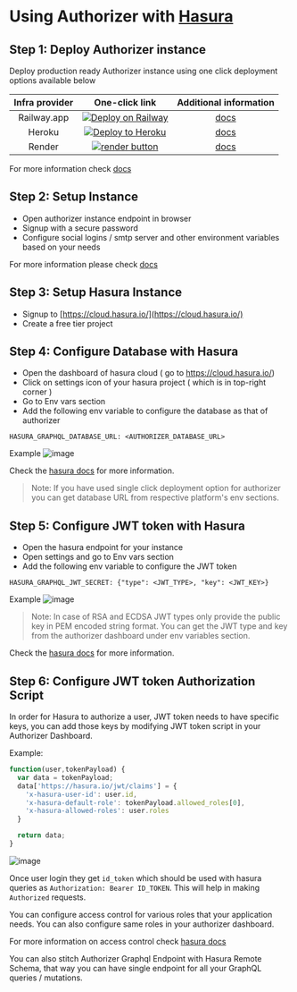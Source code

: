 # Using Authorizer with [Hasura](https://hasura.io/)

## Step 1: Deploy Authorizer instance

Deploy production ready Authorizer instance using one click deployment options available below

| **Infra provider** |                                                                                                      **One-click link**                                                                                                      |               **Additional information**               |
| :----------------: | :--------------------------------------------------------------------------------------------------------------------------------------------------------------------------------------------------------------------------: | :----------------------------------------------------: |
|    Railway.app     | <a target="_blank" href="https://railway.app/new/template?template=https://github.com/authorizerdev/authorizer-railway&amp;plugins=postgresql,redis"><img src="https://railway.app/button.svg" alt="Deploy on Railway"/></a> | [docs](https://docs.authorizer.dev/deployment/railway) |
|       Heroku       |             <a target="_blank" href="https://heroku.com/deploy?template=https://github.com/authorizerdev/authorizer-heroku"><img src="https://www.herokucdn.com/deploy/button.svg" alt="Deploy to Heroku" /></a>             | [docs](https://docs.authorizer.dev/deployment/heroku)  |
|       Render       |           <a target="_blank" href="https://render.com/deploy?repo=https://github.com/authorizerdev/authorizer-render"><img alt="render button" src="https://render.com/images/deploy-to-render-button.svg" /></a>            | [docs](https://docs.authorizer.dev/deployment/render)  |

For more information check [docs](https://docs.authorizer.dev/getting-started/)

## Step 2: Setup Instance

- Open authorizer instance endpoint in browser
- Signup with a secure password
- Configure social logins / smtp server and other environment variables based on your needs

For more information please check [docs](https://docs.authorizer.dev/core/env/)

## Step 3: Setup Hasura Instance

- Signup to [https://cloud.hasura.io/](https://cloud.hasura.io/)
- Create a free tier project

## Step 4: Configure Database with Hasura

- Open the dashboard of hasura cloud ( go to https://cloud.hasura.io/)
- Click on settings icon of your hasura project ( which is in top-right corner )
- Go to Env vars section
- Add the following env variable to configure the database as that of authorizer

```
HASURA_GRAPHQL_DATABASE_URL: <AUTHORIZER_DATABASE_URL>
```

Example
![image](https://imagizer.imageshack.com/img923/551/Z2u1yo.png)

Check the [hasura docs](https://hasura.io/docs/latest/graphql/cloud/getting-started/index/) for more information.

> Note: If you have used single click deployment option for authorizer you can get database URL from respective platform's env sections.

## Step 5: Configure JWT token with Hasura

- Open the hasura endpoint for your instance
- Open settings and go to Env vars section
- Add the following env variable to configure the JWT token

```
HASURA_GRAPHQL_JWT_SECRET: {"type": <JWT_TYPE>, "key": <JWT_KEY>}
```

Example
![image](https://imagizer.imageshack.com/img923/215/M1dNiv.png)

> Note: In case of RSA and ECDSA JWT types only provide the public key in PEM encoded string format. You can get the JWT type and key from the authorizer dashboard under env variables section.

Check the [hasura docs](https://hasura.io/docs/latest/graphql/core/auth/authentication/jwt/) for more information.

## Step 6: Configure JWT token Authorization Script

In order for Hasura to authorize a user, JWT token needs to have specific keys, you can add those keys by modifying JWT token script in your Authorizer Dashboard.

Example:

```js
function(user,tokenPayload) {
  var data = tokenPayload;
  data['https://hasura.io/jwt/claims'] = {
    'x-hasura-user-id': user.id,
    'x-hasura-default-role': tokenPayload.allowed_roles[0],
    'x-hasura-allowed-roles': user.roles
  }

  return data;
}
```

![image](https://res.cloudinary.com/practicaldev/image/fetch/s--VDmobd4x--/c_limit%2Cf_auto%2Cfl_progressive%2Cq_auto%2Cw_880/https://dev-to-uploads.s3.amazonaws.com/uploads/articles/45d40ae1dz21ppox82pz.png)

Once user login they get `id_token` which should be used with hasura queries as `Authorization: Bearer ID_TOKEN`. This will help in making `Authorized` requests.

You can configure access control for various roles that your application needs. You can also configure same roles in your authorizer dashboard.

For more information on access control check [hasura docs](https://hasura.io/docs/latest/graphql/core/auth/authorization/basics/)

You can also stitch Authorizer Graphql Endpoint with Hasura Remote Schema, that way you can have single endpoint for all your GraphQL queries / mutations.

